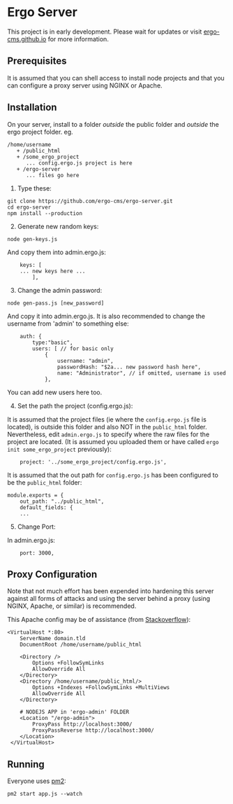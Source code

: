 # Ergo Server

This project is in early development. Please wait for updates or visit [ergo-cms.github.io](https://ergo-cms.github.io) for more information.


## Prerequisites

It is assumed that you can shell access to install node projects and that you can configure a proxy server using NGINX or Apache. 

## Installation

On your server, install to a folder *outside* the public folder and *outside* the ergo project folder. eg.

``` 
/home/username
   + /public_html
   + /some_ergo_project
      ... config.ergo.js project is here
   + /ergo-server
      ... files go here
```

1. Type these:

```
git clone https://github.com/ergo-cms/ergo-server.git
cd ergo-server
npm install --production
```

2. Generate new random keys:

```
node gen-keys.js
```

And copy them into admin.ergo.js:

```
	keys: [
	... new keys here ...
		],
```

3. Change the admin password:

```
node gen-pass.js [new_password]
```

And copy it into admin.ergo.js. It is also recommended to change the username from 'admin' to something else:

```
	auth: { 
		type:"basic",
		users: [ // for basic only
			{
				username: "admin",
				passwordHash: "$2a... new password hash here", 
				name: "Administrator", // if omitted, username is used
			},

```

You can add new users here too.

4. Set the path the project (config.ergo.js):

It is assumed that the project files (ie where the `config.ergo.js` file is located), is outside this folder and also NOT in the `public_html` folder. Nevertheless, edit `admin.ergo.js` to specify where the raw files for the project are located. (It is assumed you uploaded them or have called `ergo init some_ergo_project` previously):

```
	project: '../some_ergo_project/config.ergo.js', 
```

It is assumed that the out path for `config.ergo.js` has been configured to be the `public_html` folder:

```
module.exports = {
	out_path: "../public_html", 
	default_fields: {
	...
```

5. Change Port:

In admin.ergo.js:

```
	port: 3000,
```

## Proxy Configuration

Note that not much effort has been expended into hardening this server against all forms of attacks and using the server behind a proxy (using NGINX, Apache, or similar) is recommended. 

This Apache config may be of assistance (from [Stackoverflow](http://serverfault.com/questions/739163/run-apache-and-node-js-in-subfolder)):

```
<VirtualHost *:80>
    ServerName domain.tld
    DocumentRoot /home/username/public_html

    <Directory />
        Options +FollowSymLinks
        AllowOverride All
    </Directory>
    <Directory /home/username/public_html/>
        Options +Indexes +FollowSymLinks +MultiViews
        AllowOverride All
    </Directory>

    # NODEJS APP in 'ergo-admin' FOLDER
    <Location "/ergo-admin">
        ProxyPass http://localhost:3000/
        ProxyPassReverse http://localhost:3000/
    </Location>
 </VirtualHost>
 ```

## Running

Everyone uses [pm2](https://www.npmjs.com/package/pm2):

```
pm2 start app.js --watch
```

